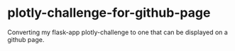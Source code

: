 # plotly-challenge-for-github-page

Converting my flask-app plotly-challenge to one that can be displayed on a github page.
